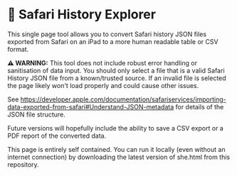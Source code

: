 # 🧭 Safari History Explorer
This single page tool allows you to convert Safari history JSON files exported from Safari on an iPad to a more human readable table or CSV format.

**⚠ WARNING:** This tool does not include robust error handling or sanitisation of data input. You should only select a file that is a valid Safari History JSON file from a known/trusted source. If an invalid file is selected the page likely won't load properly and could cause other issues.

See https://developer.apple.com/documentation/safariservices/importing-data-exported-from-safari#Understand-JSON-metadata for details of the JSON file structure.

Future versions will hopefully include the ability to save a CSV export or a PDF report of the converted data.

This page is entirely self contained. You can run it locally (even without an internet connection) by downloading the latest version of she.html from this repository.

